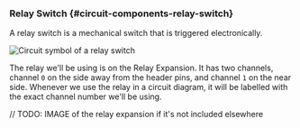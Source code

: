 ### Relay Switch {#circuit-components-relay-switch}

A relay switch is a mechanical switch that is triggered electronically.

![Circuit symbol of a relay switch](https://raw.githubusercontent.com/OnionIoT/Onion-Docs/master/Omega2/Kit-Guides/img/relay-symbol.png)

The relay we'll be using is on the Relay Expansion. It has two channels, channel `0` on the side away from the header pins, and channel `1` on the near side. Whenever we use the relay in a circuit diagram, it will be labelled with the exact channel number we'll be using.

// TODO: IMAGE of the relay expansion if it's not included elsewhere
